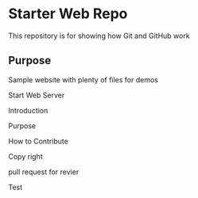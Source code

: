 # Starter Web Repo

This repository is for showing how Git and GitHub work

## Purpose

Sample website with plenty of files for demos


Start Web Server

Introduction

Purpose

How to Contribute

Copy right 

pull request for revier

Test
